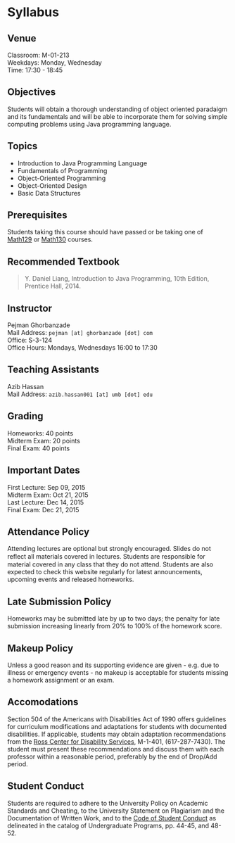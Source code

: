 # Syllabus

## Venue

Classroom: M-01-213  
Weekdays: Monday, Wednesday  
Time: 17:30 - 18:45

## Objectives

Students will obtain a thorough understanding of object oriented paradaigm
and its fundamentals and will be able to incorporate them for solving simple
computing problems using Java programming language.

## Topics

* Introduction to Java Programming Language
* Fundamentals of Programming
* Object-Oriented Programming
* Object-Oriented Design
* Basic Data Structures

## Prerequisites

Students taking this course should have passed or be taking one of
[Math129] or [Math130] courses.

## Recommended Textbook

> Y. Daniel Liang, Introduction to Java Programming, 10th Edition,
> Prentice Hall, 2014.

## Instructor

Pejman Ghorbanzade  
Mail Address: ``pejman [at] ghorbanzade [dot] com``  
Office: S-3-124  
Office Hours: Mondays, Wednesdays 16:00 to 17:30

## Teaching Assistants

Azib Hassan  
Mail Address: ``azib.hassan001 [at] umb [dot] edu``

## Grading

Homeworks: 40 points  
Midterm Exam: 20 points  
Final Exam: 40 points

## Important Dates

First Lecture: Sep 09, 2015  
Midterm Exam: Oct 21, 2015  
Last Lecture: Dec 14, 2015  
Final Exam: Dec 21, 2015

## Attendance Policy

Attending lectures are optional but strongly encouraged.
Slides do not reﬂect all materials covered in lectures.
Students are responsible for material covered in any class that they do
not attend.
Students are also expected to check this website regularly for latest
announcements, upcoming events and released homeworks.

## Late Submission Policy

Homeworks may be submitted late by up to two days; the penalty for late
submission increasing linearly from 20% to 100% of the homework score.

## Makeup Policy

Unless a good reason and its supporting evidence are given - e.g. due to
illness or emergency events - no makeup is acceptable for students missing
a homework assignment or an exam.

## Accomodations

Section 504 of the Americans with Disabilities Act of 1990 offers
guidelines for curriculum modifications and adaptations for students
with documented disabilities. If applicable, students may obtain
adaptation recommendations from the [Ross Center for Disability Services][3],
M-1-401, (617-287-7430). The student must present these recommendations
and discuss them with each professor within a reasonable period,
preferably by the end of Drop/Add period.

## Student Conduct

Students are required to adhere to the University Policy on Academic
Standards and Cheating, to the University Statement on Plagiarism and
the Documentation of Written Work, and to the [Code of Student Conduct][4]
as delineated in the catalog of Undergraduate Programs, pp. 44-45, and
48-52.

[Math129]: http://www.math.umb.edu/courses/course_page.php?id=5
[Math130]: http://www.math.umb.edu/courses/course_page.php?id=6
[3]: https://umb.edu/academics/vpass/disability
[4]: https://umb.edu/life_on_campus/policies/community/code
